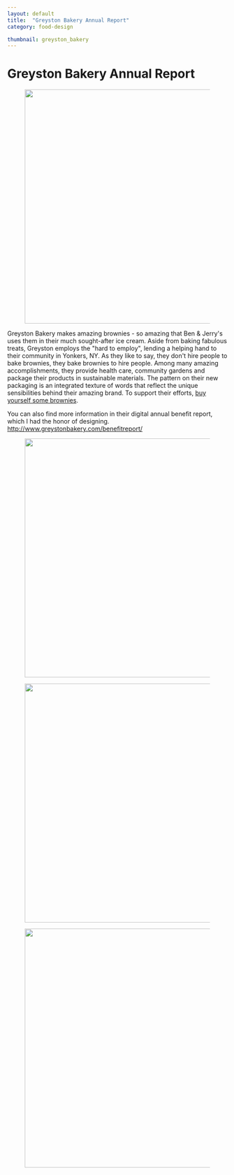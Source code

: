 ```yaml
---
layout: default
title:  "Greyston Bakery Annual Report"
category: food-design

thumbnail: greyston_bakery
---
```


# Greyston Bakery Annual Report

<figure>
	<img src="{{ site.baseurl}}/images/greystonbakery_01.jpg" width="790" height="536">
</figure>

Greyston Bakery makes amazing brownies - so amazing that Ben & Jerry's uses them in their much sought-after ice cream. Aside from baking fabulous treats, Greyston employs the "hard to employ", lending a helping hand to their community in Yonkers, NY. As they like to say, they don't hire people to bake brownies, they bake brownies to hire people. Among many amazing accomplishments, they provide health care, community gardens and package their products in sustainable materials. The pattern on their new packaging is an integrated texture of words that reflect the unique sensibilities behind their amazing brand. To support their efforts, [buy yourself some brownies](http://www.greystonbakery.com/).

You can also find more information in their digital annual benefit report, which I had the honor of designing. http://www.greystonbakery.com/benefitreport/

<figure>
	<img src="{{ site.baseurl}}/images/greystonbakery_annual_report_01.gif" width="790" height="547">
</figure>

<figure>
	<img src="{{ site.baseurl}}/images/greystonbakery_annual_report_02.gif" width="790" height="547">
</figure>

<figure>
	<img src="{{ site.baseurl}}/images/greystonbakery_annual_report_03.gif" width="790" height="547">
</figure>
